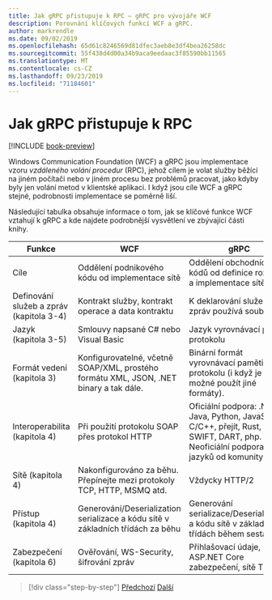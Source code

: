 ```yaml
---
title: Jak gRPC přistupuje k RPC – gRPC pro vývojáře WCF
description: Porovnání klíčových funkcí WCF a gRPC.
author: markrendle
ms.date: 09/02/2019
ms.openlocfilehash: 65d61c8246569d81dfec3aeb8e3df4bea26258dc
ms.sourcegitcommit: 55f438d4d00a34b9aca9eedaac3f85590bb11565
ms.translationtype: MT
ms.contentlocale: cs-CZ
ms.lasthandoff: 09/23/2019
ms.locfileid: "71184601"
---
```

# <a name="how-grpc-approaches-rpc"></a>Jak gRPC přistupuje k RPC

[!INCLUDE [book-preview](../../../includes/book-preview.md)]

Windows Communication Foundation (WCF) a gRPC jsou implementace vzoru *vzdáleného volání procedur* (RPC), jehož cílem je volat služby běžící na jiném počítači nebo v jiném procesu bez problémů pracovat, jako kdyby byly jen volání metod v klientské aplikaci. I když jsou cíle WCF a gRPC stejné, podrobnosti implementace se poměrně liší.

Následující tabulka obsahuje informace o tom, jak se klíčové funkce WCF vztahují k gRPC a kde najdete podrobnější vysvětlení ve zbývající části knihy.

| Funkce | WCF | gRPC |
| -------- | --- | ---- |
| Cíle | Oddělení podnikového kódu od implementace sítě | Oddělení obchodních kódů od definice rozhraní a implementace sítě |
| Definování služeb a zpráv (kapitola 3-4)  | Kontrakt služby, kontrakt operace a data kontraktu | K deklarování služeb a zpráv používá soubor. |
| Jazyk (kapitola 3-5) | Smlouvy napsané C# nebo Visual Basic | Jazyk vyrovnávací paměti protokolu |
| Formát vedení (kapitola 3) | Konfigurovatelné, včetně SOAP/XML, prostého formátu XML, JSON, .NET binary a tak dále. | Binární formát vyrovnávací paměti protokolu (i když je možné použít jiné formáty).
| Interoperabilita (kapitola 4) | Při použití protokolu SOAP přes protokol HTTP | Oficiální podpora: .NET, Java, Python, JavaScript, C/C++, přejít, Rust, Ruby, SWIFT, DART, php. Neoficiální podpora jiných jazyků od komunity. |
| Sítě (kapitola 4) | Nakonfigurováno za běhu. Přepínejte mezi protokoly TCP, HTTP, MSMQ atd. | Vždycky HTTP/2 |
| Přístup (kapitola 4) | Generování/Deserialization serializace a kódu sítě v základních třídách za běhu | Generování serializace/Deserialization a kódu sítě v základních třídách během sestavení |
| Zabezpečení (kapitola 6) | Ověřování, WS-Security, šifrování zpráv | Přihlašovací údaje, ASP.NET Core zabezpečení, sítě TLS |

>[!div class="step-by-step"]
>[Předchozí](grpc-overview.md)
>[Další](interface-definition-language.md)
